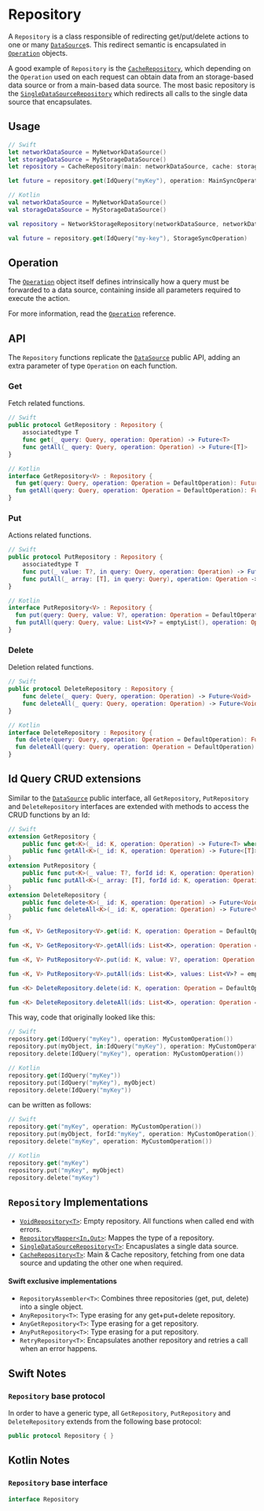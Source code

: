 # Repository

A `Repository` is a class responsible of redirecting get/put/delete actions to one or many [`DataSource`](../DataSource/DataSource.md)s. This redirect semantic is encapsulated in [`Operation`](Operation.md) objects.

A good example of `Repository` is the [`CacheRepository`](CacheRepository.md), which depending on the `Operation` used on each request can obtain data from an storage-based data source or from a main-based data source. The most basic repository is the [`SingleDataSourceRepository`](SingleDataSourceRepository.md) which redirects all calls to the single data source that encapsulates.

## Usage

```swift
// Swift
let networkDataSource = MyNetworkDataSource()
let storageDataSource = MyStorageDataSource()
let repository = CacheRepository(main: networkDataSource, cache: storageDataSource)

let future = repository.get(IdQuery("myKey"), operation: MainSyncOperation())
```

```kotlin
// Kotlin
val networkDataSource = MyNetworkDataSource()
val storageDataSource = MyStorageDataSource()

val repository = NetworkStorageRepository(networkDataSource, networkDataSource, networkDataSource, storageDataSource, storageDataSource, storageDataSource)

val future = repository.get(IdQuery("my-key"), StorageSyncOperation)
```

## Operation

The [`Operation`](Operation.md) object itself defines intrinsically how a query must be forwarded to a data source, containing inside all parameters required to execute the action.

For more information, read the [`Operation`](Operation.md) reference.

## API

The `Repository` functions replicate the [`DataSource`](../DataSource/DataSoure.md) public API, adding an extra parameter of type `Operation` on each function.

### **Get**

Fetch related functions. 

```swift
// Swift
public protocol GetRepository : Repository {
    associatedtype T
    func get(_ query: Query, operation: Operation) -> Future<T>
    func getAll(_ query: Query, operation: Operation) -> Future<[T]>
}
```

```kotlin
// Kotlin
interface GetRepository<V> : Repository {
  fun get(query: Query, operation: Operation = DefaultOperation): Future<V>
  fun getAll(query: Query, operation: Operation = DefaultOperation): Future<List<V>>
}
```

### **Put**

Actions related functions.

```swift
// Swift
public protocol PutRepository : Repository {
    associatedtype T
    func put(_ value: T?, in query: Query, operation: Operation) -> Future<T>
    func putAll(_ array: [T], in query: Query), operation: Operation -> Future<[T]>
}
```

```kotlin
// Kotlin
interface PutRepository<V> : Repository {
  fun put(query: Query, value: V?, operation: Operation = DefaultOperation): Future<V>
  fun putAll(query: Query, value: List<V>? = emptyList(), operation: Operation = DefaultOperation): Future<List<V>>
}
```

### **Delete**

Deletion related functions.

```swift
// Swift
public protocol DeleteRepository : Repository {
    func delete(_ query: Query, operation: Operation) -> Future<Void>
    func deleteAll(_ query: Query, operation: Operation) -> Future<Void>
}
```

```kotlin
// Kotlin
interface DeleteRepository : Repository {
  fun delete(query: Query, operation: Operation = DefaultOperation): Future<Unit>
  fun deleteAll(query: Query, operation: Operation = DefaultOperation): Future<Unit>
}
```

## **Id Query** CRUD extensions

Similar to the [`DataSource`](../DataSource/DataSoure.md) public interface,  all  `GetRepository`, `PutRepository` and `DeleteRepository` interfaces are extended with methods to access the CRUD functions by an Id:

```swift
// Swift
extension GetRepository {
    public func get<K>(_ id: K, operation: Operation) -> Future<T> where K:Hashable { ... }
    public func getAll<K>(_ id: K, operation: Operation) -> Future<[T]> where K:Hashable { ... }
}
extension PutRepository {
    public func put<K>(_ value: T?, forId id: K, operation: Operation) -> Future<T> where K:Hashable { ... }
    public func putAll<K>(_ array: [T], forId id: K, operation: Operation) -> Future<[T]> where K:Hashable { ... }
}
extension DeleteRepository {
    public func delete<K>(_ id: K, operation: Operation) -> Future<Void> where K:Hashable { ... }
    public func deleteAll<K>(_ id: K, operation: Operation) -> Future<Void> where K:Hashable { ... }
}
```

```kotlin
fun <K, V> GetRepository<V>.get(id: K, operation: Operation = DefaultOperation): Future<V> = get(IdQuery(id), operation)

fun <K, V> GetRepository<V>.getAll(ids: List<K>, operation: Operation = DefaultOperation): Future<List<V>> = getAll(IdsQuery(ids), operation)

fun <K, V> PutRepository<V>.put(id: K, value: V?, operation: Operation = DefaultOperation): Future<V> = put(IdQuery(id), value, operation)

fun <K, V> PutRepository<V>.putAll(ids: List<K>, values: List<V>? = emptyList(), operation: Operation = DefaultOperation) = putAll(IdsQuery(ids), values, operation)

fun <K> DeleteRepository.delete(id: K, operation: Operation = DefaultOperation) = delete(IdQuery(id), operation)

fun <K> DeleteRepository.deleteAll(ids: List<K>, operation: Operation = DefaultOperation) = deleteAll(IdsQuery(ids), operation)
```

This way, code that originally looked like this:

```swift
// Swift
repository.get(IdQuery("myKey"), operation: MyCustomOperation())
repository.put(myObject, in:IdQuery("myKey"), operation: MyCustomOperation())
repository.delete(IdQuery("myKey"), operation: MyCustomOperation())
```
```kotlin
// Kotlin
repository.get(IdQuery("myKey"))
repository.put(IdQuery("myKey"), myObject)
repository.delete(IdQuery("myKey"))
```

can be written as follows:

```swift
// Swift
repository.get("myKey", operation: MyCustomOperation())
repository.put(myObject, forId:"myKey", operation: MyCustomOperation())
repository.delete("myKey", operation: MyCustomOperation())
```
```kotlin
// Kotlin
repository.get("myKey")
repository.put("myKey", myObject)
repository.delete("myKey")
```


## `Repository` Implementations

- [`VoidRepository<T>`](VoidRepository.md): Empty repository. All functions when called end with errors.
- [`RepositoryMapper<In,Out>`](RepositoryMapper.md): Mappes the type of a repository.
- [`SingleDataSourceRepository<T>`](SingleDataSourceRepository.md): Encapuslates a single data source.
- [`CacheRepository<T>`](CacheRepository.md): Main & Cache repository, fetching from one data source and updating the other one when required.

#### Swift exclusive implementations

- `RepositoryAssembler<T>`: Combines three repositories (get, put, delete) into a single object.
- `AnyRepository<T>`: Type erasing for any get+put+delete repository.
- `AnyGetRepository<T>`: Type erasing for a get repository.
- `AnyPutRepository<T>`: Type erasing for a put repository.
- `RetryRepository<T>`: Encapsulates another repository and retries a call when an error happens.

## Swift Notes

### `Repository` base protocol
In order to have a generic type, all `GetRepository`, `PutRepository` and `DeleteRepository` extends from the following base protocol:

```swift
public protocol Repository { }
```

## Kotlin Notes

### `Repository` base interface

```kotlin
interface Repository
```
